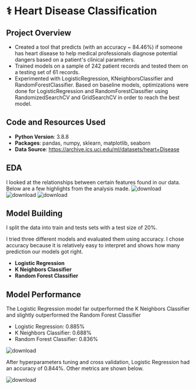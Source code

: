 # ⚕️ Heart Disease Classification
## Project Overview
* Created a tool that predicts (with an accuracy ~ 84.46%) if someone has heart disease to help medical professionals diagnose potential dangers based on a patient's clinical parameters.
* Trained models on a sample of 242 patient records and tested them on a testing set of 61 records.
* Experimented with LogisticRegression, KNeighborsClassifier and RandomForestClassifier. Based on baseline models, optimizations were done for LogisticRegression and RandomForestClassifier using RandomizedSearchCV and GridSearchCV in order to reach the best model.
## Code and Resources Used
* **Python Version**: 3.8.8
* **Packages**: pandas, numpy, sklearn, matplotlib, seaborn
* **Data Source**: https://archive.ics.uci.edu/ml/datasets/heart+Disease
## EDA
I looked at the relationships between certain features found in our data. Below are a few highlights from the analysis made.
![download](https://user-images.githubusercontent.com/79250297/187205473-dfd0ab87-01ee-438e-a4d7-e16c2a1b7fec.png)
![download](https://user-images.githubusercontent.com/79250297/187205571-80406248-3512-4163-99dc-d113208cfe2c.png)
![download](https://user-images.githubusercontent.com/79250297/187205592-8e0acbda-af37-4630-8527-f2824001d5df.png)
## Model Building
I split the data into train and tests sets with a test size of 20%.

I tried three different models and evaluated them using accuracy. I chose accuracy because it is relatively easy to interpret and shows how many prediction our models got right. 

* **Logistic Regression**
* **K Neighbors Classifier**
* **Random Forest Classifier**

## Model Performance
The Logistic Regression model far outperformed the K Neighbors Classifier and slightly outperformed the Random Forest Classifier

* Logistic Regression: 0.885%
* K Neighbors Classifier: 0.688%
* Random Forest Classifier: 0.836%

![download](https://user-images.githubusercontent.com/79250297/187207300-9fcf74b8-a06a-4d02-9655-ae10bd223087.png)

After hyperparameters tuning and cross validation, Logistic Regression had an accuracy of 0.844%. Other metrics are shown below.

![download](https://user-images.githubusercontent.com/79250297/187207798-8cd63454-48fd-43dd-9533-99177fb742e2.png)
